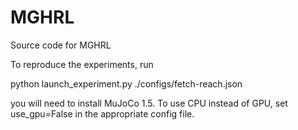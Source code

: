 # MGHRL
Source code for MGHRL

To reproduce the experiments, run <p>python launch_experiment.py ./configs/fetch-reach.json</p>  you will need to install MuJoCo 1.5.
To use CPU instead of GPU, set use_gpu=False in the appropriate config file.
